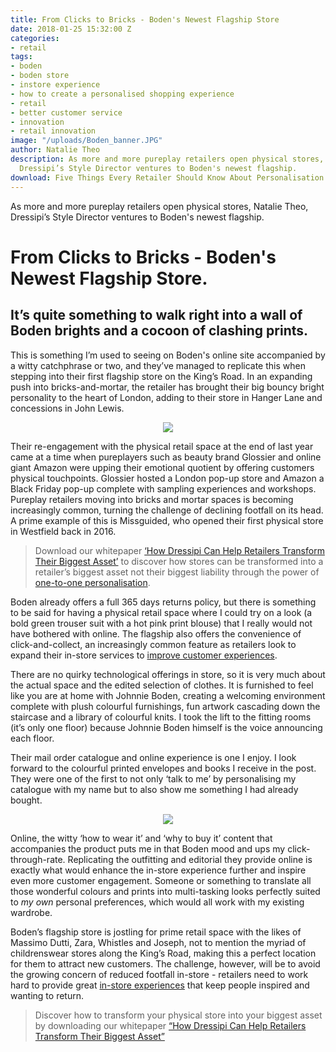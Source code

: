 ```yaml
---
title: From Clicks to Bricks - Boden's Newest Flagship Store
date: 2018-01-25 15:32:00 Z
categories:
- retail
tags:
- boden
- boden store
- instore experience
- how to create a personalised shopping experience
- retail
- better customer service
- innovation
- retail innovation
image: "/uploads/Boden_banner.JPG"
author: Natalie Theo
description: As more and more pureplay retailers open physical stores, Natalie Theo,
  Dressipi’s Style Director ventures to Boden's newest flagship.
download: Five Things Every Retailer Should Know About Personalisation
---
```


As more and more pureplay retailers open physical stores, Natalie Theo, Dressipi’s Style Director ventures to Boden's newest flagship.

# From Clicks to Bricks - Boden's Newest Flagship Store.

## It’s quite something to walk right into a wall of Boden brights and a cocoon of clashing prints.

This is something I’m used to seeing on Boden's online site accompanied by a witty catchphrase or two, and they’ve managed to replicate this when stepping into their first flagship store on the King’s Road. In an expanding push into bricks-and-mortar, the retailer has brought their big bouncy bright personality to the heart of London, adding to their store in Hanger Lane and concessions in John Lewis.

<p style="text-align:center"><img style="margin-left: 0px" src ="/uploads/boden_1.jpg"/></p>

Their re-engagement with the physical retail space at the end of last year came at a time when pureplayers such as beauty brand Glossier and online giant Amazon were upping their emotional quotient by offering customers physical touchpoints. Glossier hosted a London pop-up store and Amazon a Black Friday pop-up complete with sampling experiences and workshops. Pureplay retailers moving into bricks and mortar spaces is becoming increasingly common, turning the challenge of declining footfall on its head. A prime example of this is Missguided, who opened their first physical store in Westfield back in 2016.

> Download our whitepaper [‘How Dressipi Can Help Retailers Transform Their Biggest Asset’](https://dressipi.com/downloads/how-dressipi-can-help-retailers-transform-their-biggest-asset-whitepaper/) to discover how stores can be transformed into a retailer’s biggest asset not their biggest liability through the power of [one-to-one personalisation](https://dressipi.com/one-to-one-personalisation/).

Boden already offers a full 365 days returns policy, but there is something to be said for having a physical retail space where I could try on a look (a bold green trouser suit with a hot pink print blouse) that I really would not have bothered with online. The flagship also offers the convenience of click-and-collect, an increasingly common feature as retailers look to expand their in-store services to [improve customer experiences](https://dressipi.com/how-to-improve-customer-experience-instore/).

There are no quirky technological offerings in store, so it is very much about the actual space and the edited selection of clothes. It is furnished to feel like you are at home with Johnnie Boden, creating a welcoming environment complete with plush colourful furnishings, fun artwork cascading down the staircase and a library of colourful knits. I took the lift to the fitting rooms (it’s only one floor) because Johnnie Boden himself is the voice announcing each floor.
 
Their mail order catalogue and online experience is one I enjoy. I look forward to the colourful printed envelopes and books I receive in the post. They were one of the first to not only ‘talk to me’ by personalising my catalogue with my name but to also show me something I had already bought.

<p style="text-align:center"><img style="margin-left: 0px" src ="/uploads/boden_2.JPG"/></p>

Online, the witty ‘how to wear it’ and ‘why to buy it’ content that accompanies the product puts me in that Boden mood and ups my click-through-rate. Replicating the outfitting and editorial they provide online is exactly what would enhance the in-store experience further and inspire even more customer engagement.  Someone or something to translate all those wonderful colours and prints into multi-tasking looks perfectly suited to *my own* personal preferences, which would all work with my existing wardrobe. 

Boden’s flagship store is jostling for prime retail space with the likes of Massimo Dutti, Zara, Whistles and Joseph, not to mention the myriad of childrenswear stores along the King’s Road, making this a perfect location for them to attract new customers. The challenge, however, will be to avoid the growing concern of reduced footfall in-store - retailers need to work hard to provide great [in-store experiences](https://dressipi.com/how-to-improve-customer-experience-instore/) that keep people inspired and wanting to return.

> Discover how to transform your physical store into your biggest asset by downloading our whitepaper [“How Dressipi Can Help Retailers Transform Their Biggest Asset”](https://dressipi.com/downloads/how-dressipi-can-help-retailers-transform-their-biggest-asset-whitepaper/)